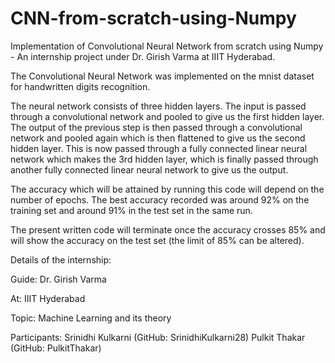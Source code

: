 # CNN-from-scratch-using-Numpy
Implementation of Convolutional Neural Network from scratch using Numpy - An internship project under Dr. Girish Varma at IIIT Hyderabad.


The Convolutional Neural Network was implemented on the mnist dataset for handwritten digits recognition.

The neural network consists of three hidden layers. The input is passed through a convolutional network and pooled to give us the first hidden layer. The output of the previous step is then passed through a convolutional network and pooled again which is then flattened to give us the second hidden layer. This is now passed through a fully connected linear neural network which makes the 3rd hidden layer, which is finally passed through another fully connected linear neural network to give us the output.

The accuracy which will be attained by running this code will depend on the number of epochs. The best accuracy recorded was around 92% on the training set and around 91% in the test set in the same run.

The present written code will terminate once the accuracy crosses 85% and will show the accuracy on the test set (the limit of 85% can be altered).

Details of the internship:

Guide: Dr. Girish Varma

At: IIIT Hyderabad

Topic: Machine Learning and its theory

Participants: Srinidhi Kulkarni (GitHub: SrinidhiKulkarni28)
              Pulkit Thakar (GitHub: PulkitThakar)
